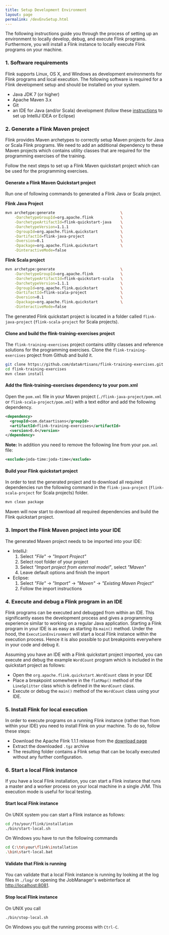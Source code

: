 ```yaml
---
title: Setup Development Environment
layout: page
permalink: /devEnvSetup.html
---
```


The following instructions guide you through the process of setting up an environment to locally develop, debug, and execute Flink programs. Furthermore, you will install a Flink instance to locally execute Flink programs on your machine.

### 1. Software requirements

Flink supports Linux, OS X, and Windows as development environments for Flink programs and local execution. The following software is required for a Flink development setup and should be installed on your system.

- Java JDK 7 (or higher)
- Apache Maven 3.x
- Git
- an IDE for Java (and/or Scala) development (follow these [instructions](http://ci.apache.org/projects/flink/flink-docs-release-1.1/internals/ide_setup.html) to set up IntelliJ IDEA or Eclipse)

### 2. Generate a Flink Maven project

Flink provides Maven archetypes to correctly setup Maven projects for Java or Scala Flink programs. We need to add an additional dependency to these Maven projects which contains utility classes that are required for the programming exercises of the training. 

Follow the next steps to set up a Flink Maven quickstart project which can be used for the programming exercises.

#### Generate a Flink Maven Quickstart project

Run one of following commands to generated a Flink Java or Scala project.

**Flink Java Project**

~~~bash
mvn archetype:generate                             \
    -DarchetypeGroupId=org.apache.flink            \
    -DarchetypeArtifactId=flink-quickstart-java    \
    -DarchetypeVersion=1.1.1                       \
    -DgroupId=org.apache.flink.quickstart          \
    -DartifactId=flink-java-project                \
    -Dversion=0.1                                  \
    -Dpackage=org.apache.flink.quickstart          \
    -DinteractiveMode=false
~~~

**Flink Scala project**

~~~bash
mvn archetype:generate                             \
    -DarchetypeGroupId=org.apache.flink            \
    -DarchetypeArtifactId=flink-quickstart-scala   \
    -DarchetypeVersion=1.1.1                       \
    -DgroupId=org.apache.flink.quickstart          \
    -DartifactId=flink-scala-project               \
    -Dversion=0.1                                  \
    -Dpackage=org.apache.flink.quickstart          \
    -DinteractiveMode=false
~~~

The generated Flink quickstart project is located in a folder called `flink-java-project` (`flink-scala-project` for Scala projects).

#### Clone and build the flink-training-exercises project 

The `flink-training-exercises` project contains utility classes and reference solutions for the programming exercises. Clone the `flink-training-exercises` project from Github and build it.

~~~bash
git clone https://github.com/dataArtisans/flink-training-exercises.git
cd flink-training-exercises
mvn clean install
~~~

#### Add the flink-training-exercises dependency to your pom.xml

Open the `pom.xml` file in your Maven project (`./flink-java-project/pom.xml` or `flink-scala-project/pom.xml`) with a text editor and add the following dependency.

~~~xml
<dependency>
  <groupId>com.dataartisans</groupId>
  <artifactId>flink-training-exercises</artifactId>
  <version>0.4</version>
</dependency>
~~~

**Note:** In addition you need to remove the following line from your `pom.xml` file:

~~~xml
<exclude>joda-time:joda-time</exclude>
~~~

#### Build your Flink quickstart project

In order to test the generated project and to download all required dependencies run the following command in the `flink-java-project` (`flink-scala-project` for Scala projects) folder.

~~~bash
mvn clean package
~~~

Maven will now start to download all required dependencies and build the Flink quickstart project.

### 3. Import the Flink Maven project into your IDE

The generated Maven project needs to be imported into your IDE:

- IntelliJ: 
  1. Select *"File"* -> *"Import Project"*
  1. Select root folder of your project
  1. Select *"Import project from external model"*, select *"Maven"* 
  1. Leave default options and finish the import
- Eclipse: 
  1. Select *"File"* -> *"Import"* -> *"Maven"* -> *"Existing Maven Project"*
  1. Follow the import instructions

### 4. Execute and debug a Flink program in an IDE

Flink programs can be executed and debugged from within an IDE. This significantly eases the development process and gives a programming experience similar to working on a regular Java application. Starting a Flink program in your IDE is as easy as starting its `main()` method. Under the hood, the `ExecutionEnvironment` will start a local Flink instance within the execution process. Hence it is also possible to put breakpoints everywhere in your code and debug it.

Assuming you have an IDE with a Flink quickstart project imported, you can execute and debug the example `WordCount` program which is included in the quickstart project as follows:

- Open the `org.apache.flink.quickstart.WordCount` class in your IDE
- Place a breakpoint somewhere in the `flatMap()` method of the `LineSplitter` class which is defined in the `WordCount` class.
- Execute or debug the `main()` method of the `WordCount` class using your IDE.

### 5. Install Flink for local execution

In order to execute programs on a running Flink instance (rather than from within your IDE) you need to install Flink on your machine. To do so, follow these steps:

- Download the Apache Flink 1.1.1 release from the [download page](http://flink.apache.org/downloads.html)
- Extract the downloaded `.tgz` archive
- The resulting folder contains a Flink setup that can be locally executed without any further configuration.

### 6. Start a local Flink instance

If you have a local Flink installation, you can start a Flink instance that runs a master and a worker process on your local machine in a single JVM. This execution mode is useful for local testing. 

#### Start local Flink instance

On UNIX system you can start a Flink instance as follows:

~~~bash
cd /to/your/flink/installation
./bin/start-local.sh
~~~

On Windows you have to run the following commands

~~~bash
cd C:\to\your\flink\installation
.\bin\start-local.bat
~~~

#### Validate that Flink is running

You can validate that a local Flink instance is running by looking at the log files in `./log/` or opening the JobManager's webinterface at [http://localhost:8081](http://localhost:8081). 

#### Stop local Flink instance

On UNIX you call 

~~~bash
./bin/stop-local.sh
~~~

On Windows you quit the running process with `Ctrl-C`.
